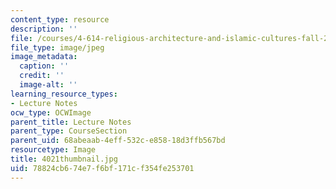 ```yaml
---
content_type: resource
description: ''
file: /courses/4-614-religious-architecture-and-islamic-cultures-fall-2002/78824cb674e7f6bf171cf354fe253701_4021thumbnail.jpg
file_type: image/jpeg
image_metadata:
  caption: ''
  credit: ''
  image-alt: ''
learning_resource_types:
- Lecture Notes
ocw_type: OCWImage
parent_title: Lecture Notes
parent_type: CourseSection
parent_uid: 68abeaab-4eff-532c-e858-18d3ffb567bd
resourcetype: Image
title: 4021thumbnail.jpg
uid: 78824cb6-74e7-f6bf-171c-f354fe253701
---
```

